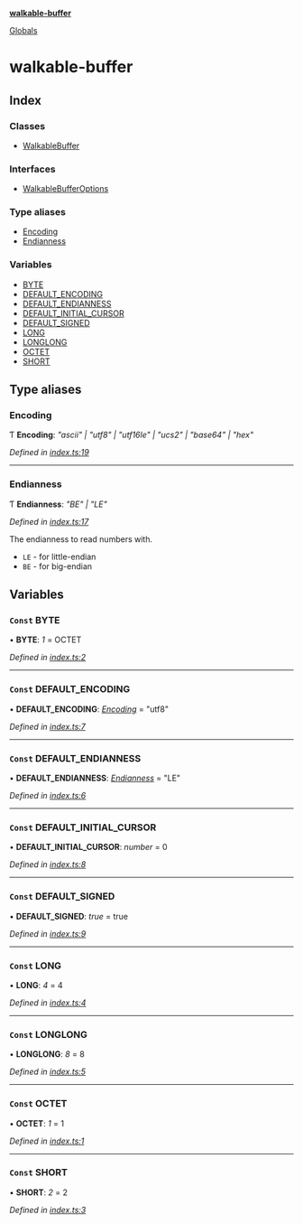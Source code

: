 **[walkable-buffer](README.md)**

[Globals](README.md)

# walkable-buffer

## Index

### Classes

* [WalkableBuffer](classes/walkablebuffer.md)

### Interfaces

* [WalkableBufferOptions](interfaces/walkablebufferoptions.md)

### Type aliases

* [Encoding](README.md#encoding)
* [Endianness](README.md#endianness)

### Variables

* [BYTE](README.md#const-byte)
* [DEFAULT_ENCODING](README.md#const-default_encoding)
* [DEFAULT_ENDIANNESS](README.md#const-default_endianness)
* [DEFAULT_INITIAL_CURSOR](README.md#const-default_initial_cursor)
* [DEFAULT_SIGNED](README.md#const-default_signed)
* [LONG](README.md#const-long)
* [LONGLONG](README.md#const-longlong)
* [OCTET](README.md#const-octet)
* [SHORT](README.md#const-short)

## Type aliases

###  Encoding

Ƭ **Encoding**: *"ascii" | "utf8" | "utf16le" | "ucs2" | "base64" | "hex"*

*Defined in [index.ts:19](https://github.com/oBusk/walkable-buffer/blob/8e60145/src/index.ts#L19)*

___

###  Endianness

Ƭ **Endianness**: *"BE" | "LE"*

*Defined in [index.ts:17](https://github.com/oBusk/walkable-buffer/blob/8e60145/src/index.ts#L17)*

The endianness to read numbers with.

* `LE` - for little-endian
* `BE` - for big-endian

## Variables

### `Const` BYTE

• **BYTE**: *1* =  OCTET

*Defined in [index.ts:2](https://github.com/oBusk/walkable-buffer/blob/8e60145/src/index.ts#L2)*

___

### `Const` DEFAULT_ENCODING

• **DEFAULT_ENCODING**: *[Encoding](README.md#encoding)* = "utf8"

*Defined in [index.ts:7](https://github.com/oBusk/walkable-buffer/blob/8e60145/src/index.ts#L7)*

___

### `Const` DEFAULT_ENDIANNESS

• **DEFAULT_ENDIANNESS**: *[Endianness](README.md#endianness)* = "LE"

*Defined in [index.ts:6](https://github.com/oBusk/walkable-buffer/blob/8e60145/src/index.ts#L6)*

___

### `Const` DEFAULT_INITIAL_CURSOR

• **DEFAULT_INITIAL_CURSOR**: *number* = 0

*Defined in [index.ts:8](https://github.com/oBusk/walkable-buffer/blob/8e60145/src/index.ts#L8)*

___

### `Const` DEFAULT_SIGNED

• **DEFAULT_SIGNED**: *true* = true

*Defined in [index.ts:9](https://github.com/oBusk/walkable-buffer/blob/8e60145/src/index.ts#L9)*

___

### `Const` LONG

• **LONG**: *4* = 4

*Defined in [index.ts:4](https://github.com/oBusk/walkable-buffer/blob/8e60145/src/index.ts#L4)*

___

### `Const` LONGLONG

• **LONGLONG**: *8* = 8

*Defined in [index.ts:5](https://github.com/oBusk/walkable-buffer/blob/8e60145/src/index.ts#L5)*

___

### `Const` OCTET

• **OCTET**: *1* = 1

*Defined in [index.ts:1](https://github.com/oBusk/walkable-buffer/blob/8e60145/src/index.ts#L1)*

___

### `Const` SHORT

• **SHORT**: *2* = 2

*Defined in [index.ts:3](https://github.com/oBusk/walkable-buffer/blob/8e60145/src/index.ts#L3)*